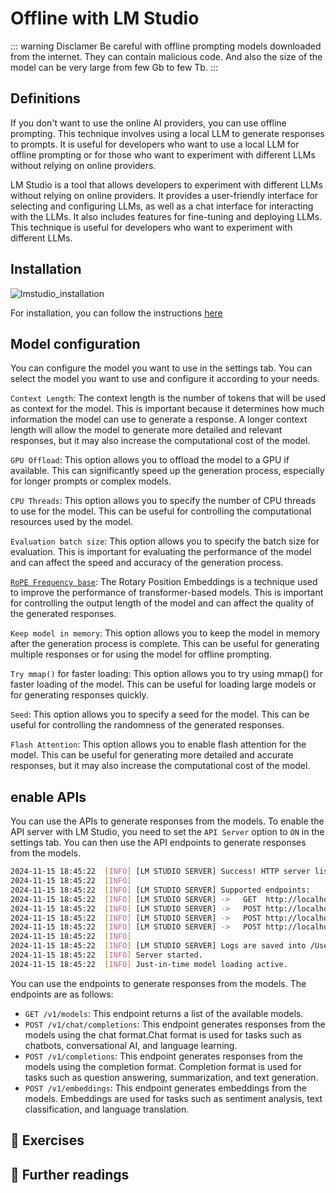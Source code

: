 # Offline with LM Studio

::: warning Disclamer
Be careful with offline prompting models downloaded from the internet. They can contain malicious code. And also the size of the model can be very large from few Gb to few Tb. 
:::

## Definitions

If you don't want to use the online AI providers, you can use offline prompting. This technique involves using a local LLM to generate responses to prompts. It is useful for developers who want to use a local LLM for offline prompting or for those who want to experiment with different LLMs without relying on online providers.

LM Studio is a tool that allows developers to experiment with different LLMs without relying on online providers. It provides a user-friendly interface for selecting and configuring LLMs, as well as a chat interface for interacting with the LLMs. It also includes features for fine-tuning and deploying LLMs. This technique is useful for developers who want to experiment with different LLMs.

## Installation

![lmstudio_installation](../assets/images/lmstudio.png)

For installation, you can follow the instructions [here](https://lmstudio.ai/docs/)

## Model configuration

You can configure the model you want to use in the settings tab. You can select the model you want to use and configure it according to your needs.

`Context Length`: The context length is the number of tokens that will be used as context for the model. This is important because it determines how much information the model can use to generate a response. A longer context length will allow the model to generate more detailed and relevant responses, but it may also increase the computational cost of the model.

`GPU Offload`: This option allows you to offload the model to a GPU if available. This can significantly speed up the generation process, especially for longer prompts or complex models.

`CPU Threads`: This option allows you to specify the number of CPU threads to use for the model. This can be useful for controlling the computational resources used by the model.

`Evaluation batch size`: This option allows you to specify the batch size for evaluation. This is important for evaluating the performance of the model and can affect the speed and accuracy of the generation process.

[`RoPE Frequency base`]( 
https://www.hopsworks.ai/dictionary/rope-scaling): The Rotary Position Embeddings is a technique used to improve the performance of transformer-based models. This is important for controlling the output length of the model and can affect the quality of the generated responses.

`Keep model in memory`: This option allows you to keep the model in memory after the generation process is complete. This can be useful for generating multiple responses or for using the model for offline prompting.

`Try mmap()` for faster loading: This option allows you to try using mmap() for faster loading of the model. This can be useful for loading large models or for generating responses quickly.

`Seed`: This option allows you to specify a seed for the model. This can be useful for controlling the randomness of the generated responses.

`Flash Attention`: This option allows you to enable flash attention for the model. This can be useful for generating more detailed and accurate responses, but it may also increase the computational cost of the model.


## enable APIs

You can use the APIs to generate responses from the models. To enable the API server with LM Studio, you need to set the `API Server` option to `ON` in the settings tab. You can then use the API endpoints to generate responses from the models.


```bash
2024-11-15 18:45:22  [INFO] [LM STUDIO SERVER] Success! HTTP server listening on port 1234
2024-11-15 18:45:22  [INFO]
2024-11-15 18:45:22  [INFO] [LM STUDIO SERVER] Supported endpoints:
2024-11-15 18:45:22  [INFO] [LM STUDIO SERVER] ->	GET  http://localhost:1234/v1/models
2024-11-15 18:45:22  [INFO] [LM STUDIO SERVER] ->	POST http://localhost:1234/v1/chat/completions
2024-11-15 18:45:22  [INFO] [LM STUDIO SERVER] ->	POST http://localhost:1234/v1/completions
2024-11-15 18:45:22  [INFO] [LM STUDIO SERVER] ->	POST http://localhost:1234/v1/embeddings
2024-11-15 18:45:22  [INFO]
2024-11-15 18:45:22  [INFO] [LM STUDIO SERVER] Logs are saved into /Users/ibrahim/.cache/lm-studio/server-logs
2024-11-15 18:45:22  [INFO] Server started.
2024-11-15 18:45:22  [INFO] Just-in-time model loading active.
```

You can use the endpoints to generate responses from the models. The endpoints are as follows:

- `GET /v1/models`: This endpoint returns a list of the available models.
- `POST /v1/chat/completions`: This endpoint generates responses from the models using the chat format.Chat format is used for tasks such as chatbots, conversational AI, and language learning.
- `POST /v1/completions`: This endpoint generates responses from the models using the completion format. Completion format is used for tasks such as question answering, summarization, and text generation.
- `POST /v1/embeddings`: This endpoint generates embeddings from the models. Embeddings are used for tasks such as sentiment analysis, text classification, and language translation.


## 🧪 Exercises

## 📖 Further readings